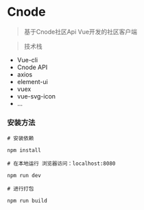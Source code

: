 # Cnode

> 基于Cnode社区Api Vue开发的社区客户端

> 技术栈

  * Vue-cli
  * Cnode API
  * axios
  * element-ui
  * vuex
  * vue-svg-icon
  * ...

### 安装方法

```
# 安装依赖
 
npm install
 
# 在本地运行 浏览器访问：localhost:8080
 
npm run dev
 
# 进行打包
 
npm run build
 
```




